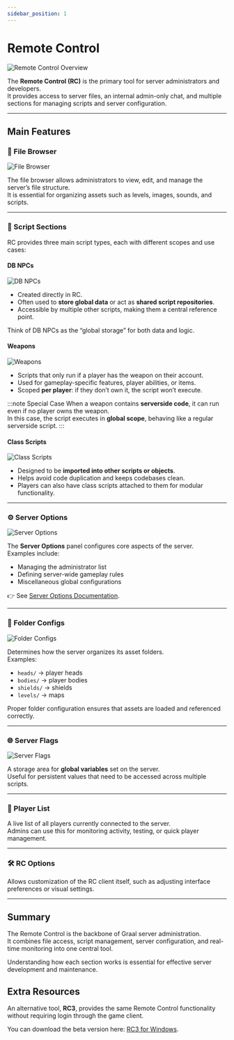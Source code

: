 ```yaml
---
sidebar_position: 1
---
```


# Remote Control

![Remote Control Overview](/img/remotecontrol.png)

The **Remote Control (RC)** is the primary tool for server administrators and developers.  
It provides access to server files, an internal admin-only chat, and multiple sections for managing scripts and server configuration.

---

## Main Features

### 📂 File Browser

![File Browser](/img/filebrowser.png)

The file browser allows administrators to view, edit, and manage the server’s file structure.  
It is essential for organizing assets such as levels, images, sounds, and scripts.

---

### 📜 Script Sections

RC provides three main script types, each with different scopes and use cases:

#### DB NPCs

![DB NPCs](/img/dbnpcs.png)

-   Created directly in RC.
-   Often used to **store global data** or act as **shared script repositories**.
-   Accessible by multiple other scripts, making them a central reference point.

Think of DB NPCs as the “global storage” for both data and logic.

#### Weapons

![Weapons](/img/weapons.png)

-   Scripts that only run if a player has the weapon on their account.
-   Used for gameplay-specific features, player abilities, or items.
-   Scoped **per player**: if they don’t own it, the script won’t execute.

:::note Special Case
When a weapon contains **serverside code**, it can run even if no player owns the weapon.  
In this case, the script executes in **global scope**, behaving like a regular serverside script.
:::

#### Class Scripts

![Class Scripts](/img/classescript.png)

-   Designed to be **imported into other scripts or objects**.
-   Helps avoid code duplication and keeps codebases clean.
-   Players can also have class scripts attached to them for modular functionality.

---

### ⚙️ Server Options

![Server Options](/img/serveroptions.png)

The **Server Options** panel configures core aspects of the server.  
Examples include:

-   Managing the administrator list
-   Defining server-wide gameplay rules
-   Miscellaneous global configurations

👉 See [Server Options Documentation](../other/serveroptions).

---

### 📁 Folder Configs

![Folder Configs](/img/folderconfig.png)

Determines how the server organizes its asset folders.  
Examples:

-   `heads/` → player heads
-   `bodies/` → player bodies
-   `shields/` → shields
-   `levels/` → maps

Proper folder configuration ensures that assets are loaded and referenced correctly.

---

### 🌐 Server Flags

![Server Flags](/img/serverflags.png)

A storage area for **global variables** set on the server.  
Useful for persistent values that need to be accessed across multiple scripts.

---

### 👥 Player List

A live list of all players currently connected to the server.  
Admins can use this for monitoring activity, testing, or quick player management.

---

### 🛠️ RC Options

Allows customization of the RC client itself, such as adjusting interface preferences or visual settings.

---

## Summary

The Remote Control is the backbone of Graal server administration.  
It combines file access, script management, server configuration, and real-time monitoring into one central tool.

Understanding how each section works is essential for effective server development and maintenance.

## Extra Resources

An alternative tool, **RC3**, provides the same Remote Control functionality without requiring login through the game client.

You can download the beta version here: [RC3 for Windows](http://fp4.ca/windows_rc3_beta.zip).
